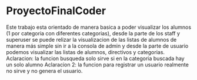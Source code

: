 # ProyectoFinalCoder
Este trabajo esta orientado de manera basica a poder visualizar los alumnos (1 por categoria con diferentes categorias), desde la parte de los staff y superuser se puede relizar la visualizacion de las listas de alumnos de manera más simple sin ir a la consola de admin y desde la parte de usuario podemos visualizar las listas de alumnos, directivos y categorias.
Aclaracion: la funcion busqueda solo sirve si en la categoria buscada hay un solo alumno
Aclaracion 2: la funcion para registrar un usuario realmente no sirve y no genera el usuario.
